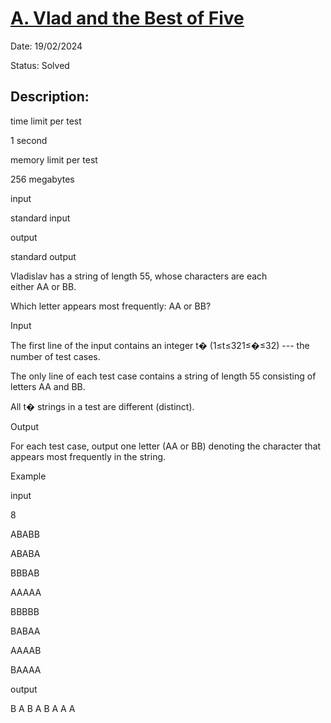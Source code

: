 # [A. Vlad and the Best of Five](https://codeforces.com/contest/1926/problem/A)

Date: 19/02/2024

Status: Solved

## Description:

time limit per test

1 second

memory limit per test

256 megabytes

input

standard input

output

standard output

Vladislav has a string of length 55, whose characters are each either AA or BB.

Which letter appears most frequently: AA or BB?

Input

The first line of the input contains an integer t� (1≤t≤321≤�≤32) --- the number of test cases.

The only line of each test case contains a string of length 55 consisting of letters AA and BB.

All t� strings in a test are different (distinct).

Output

For each test case, output one letter (AA or BB) denoting the character that appears most frequently in the string.

Example

input



8

ABABB

ABABA

BBBAB

AAAAA

BBBBB

BABAA

AAAAB

BAAAA

output



B
A
B
A
B
A
A
A